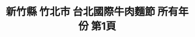 ---
title: "新竹縣 竹北市 台北國際牛肉麵節 所有年份 第1頁"
description: "新竹縣 竹北市 台北國際牛肉麵節 所有年份 獲獎餐廳 第1頁"
keywords:
  - 美食競賽
  - 台灣美食
  - 美食精選
datePublished: "2025-06-30"
dateModified: "2025-07-02"
city: "新竹縣"
district: "竹北市"
award: "台北國際牛肉麵節"
year: "所有年份"
page: 1
count: 1

restaurants:
  - name: "岩漿漢方麻辣火鍋"
    city: "新竹縣"
    district: "竹北市"
    address: "分店眾多請自行搜尋"
    phone: ""
    geo: ""
    link: "新竹縣/竹北市/岩漿漢方麻辣火鍋"
    google_map: "https://www.google.com/maps/search/%E5%B2%A9%E6%BC%BF%E6%BC%A2%E6%96%B9%E9%BA%BB%E8%BE%A3%E7%81%AB%E9%8D%8B/@24.5961978,120.7678495,10z?entry=ttu&g_ep=EgoyMDI1MDYyMy4yIKXMDSoASAFQAw%3D%3D"
    footinder: "https://footinder.com.tw/%E6%96%B0%E7%AB%B9%E7%B8%A3%E7%AB%B9%E5%8C%97%E5%B8%82/123043/"
    award:
    - name: "台北國際牛肉麵節"
      year: "2024"
---
